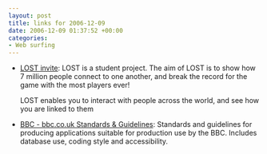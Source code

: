 ```yaml
---
layout: post
title: links for 2006-12-09
date: 2006-12-09 01:37:52 +00:00
categories:
- Web surfing
---
```

* [LOST invite](http://www.lost.eu/d7bc): LOST is a student project. The aim of LOST is to show how 7 million people connect to one another, and break the record for the game with the most players ever!

  LOST enables you to interact with people across the world, and see how you are linked to them

* [BBC - bbc.co.uk Standards &amp; Guidelines](http://www.bbc.co.uk/guidelines/newmedia/): Standards and guidelines for producing applications suitable for production use by the BBC.  Includes database use, coding style and accessibility.
